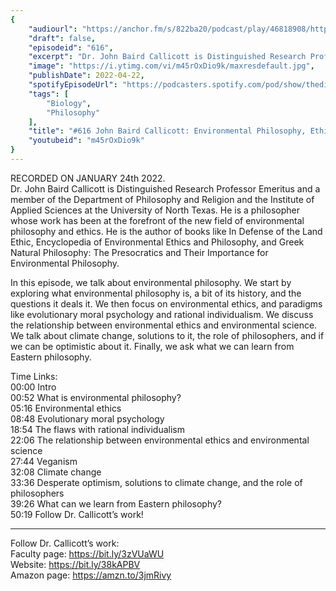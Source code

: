 ```yaml
---
{
	"audiourl": "https://anchor.fm/s/822ba20/podcast/play/46818908/https%3A%2F%2Fd3ctxlq1ktw2nl.cloudfront.net%2Fstaging%2F2022-0-28%2Fbf683582-3549-21cf-acc9-830dbb0a926d.m4a",
	"draft": false,
	"episodeid": "616",
	"excerpt": "Dr. John Baird Callicott is Distinguished Research Professor Emeritus and a member of the Department of Philosophy and Religion and the Institute of Applied Sciences at the University of North Texas. He is a philosopher whose work has been at the forefront of the new field of environmental philosophy and ethics.  He is the author of books like In Defense of the Land Ethic, Encyclopedia of Environmental Ethics and Philosophy, and Greek Natural Philosophy: The Presocratics and Their Importance for Environmental Philosophy.",
	"image": "https://i.ytimg.com/vi/m45rOxDio9k/maxresdefault.jpg",
	"publishDate": 2022-04-22,
	"spotifyEpisodeUrl": "https://podcasters.spotify.com/pod/show/thedissenter/episodes/616-John-Baird-Callicott-Environmental-Philosophy--Ethics--and-Climate-Change-e1dja4s",
	"tags": [
		"Biology",
		"Philosophy"
	],
	"title": "#616 John Baird Callicott: Environmental Philosophy, Ethics, and Climate Change",
	"youtubeid": "m45rOxDio9k"
}
---
```

RECORDED ON JANUARY 24th 2022.  
Dr. John Baird Callicott is Distinguished Research Professor Emeritus and a member of the Department of Philosophy and Religion and the Institute of Applied Sciences at the University of North Texas. He is a philosopher whose work has been at the forefront of the new field of environmental philosophy and ethics.  He is the author of books like In Defense of the Land Ethic, Encyclopedia of Environmental Ethics and Philosophy, and Greek Natural Philosophy: The Presocratics and Their Importance for Environmental Philosophy.

In this episode, we talk about environmental philosophy. We start by exploring what environmental philosophy is, a bit of its history, and the questions it deals it. We then focus on environmental ethics, and paradigms like evolutionary moral psychology and rational individualism. We discuss the relationship between environmental ethics and environmental science. We talk about climate change, solutions to it, the role of philosophers, and if we can be optimistic about it. Finally, we ask what we can learn from Eastern philosophy.

Time Links:  
<time>00:00</time> Intro  
<time>00:52</time> What is environmental philosophy?  
<time>05:16</time> Environmental ethics  
<time>08:48</time> Evolutionary moral psychology  
<time>18:54</time> The flaws with rational individualism  
<time>22:06</time> The relationship between environmental ethics and environmental science  
<time>27:44</time> Veganism  
<time>32:08</time> Climate change  
<time>33:36</time> Desperate optimism, solutions to climate change, and the role of philosophers  
<time>39:26</time> What can we learn from Eastern philosophy?  
<time>50:19</time> Follow Dr. Callicott’s work!

---

Follow Dr. Callicott’s work:  
Faculty page: https://bit.ly/3zVUaWU  
Website: https://bit.ly/38kAPBV  
Amazon page: https://amzn.to/3jmRivy

